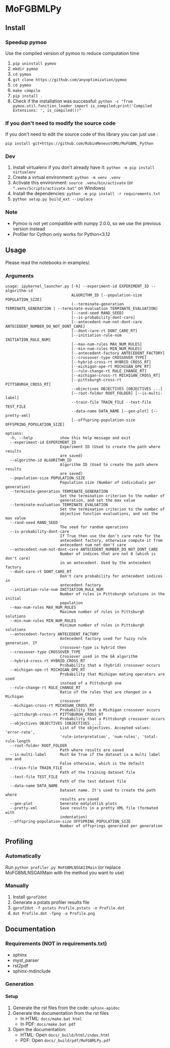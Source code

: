 # MoFGBMLPy

## Install

### Speedup pymoo

Use the compiled version of pymoo to reduce computation time

1. `pip uninstall pymoo`
2. `mkdir pymoo`
3. `cd pymoo`
4. `git clone https://github.com/anyoptimization/pymoo`
5. `cd pymoo`
6. `make compile`
7. `pip install .`
8. Check if the installation was successful: `python -c "from pymoo.util.function_loader import is_compiled;print('Compiled Extensions: ', is_compiled())"`

### If you don't need to modify the source code

If you don't need to edit the source code of this library you can just use :

`pip install git+https://github.com/RobinMeneustOMU/MoFGBML_Python`

### Dev

1. Install virtualenv if you don't already have it: `python -m pip install virtualenv`
2. Create a virtual environment: `python -m venv .venv`
3. Activate this environment: `source .venv/bin/activate` (or `".venv/Scripts/activate.bat"` on Windows)
4. Install the dependencies: `python -m pip install -r requirements.txt`
5. `python setup.py build_ext --inplace`


### Note

- Pymoo is not yet compatible with numpy 2.0.0, so we use the previous version instead
- Profiler for Cython only works for Python<3.12

## Usage

Please read the notebooks in examples/.

### Arguments

```
usage: ipykernel_launcher.py [-h] --experiment-id EXPERIMENT_ID --algorithm-id
                             ALGORITHM_ID [--population-size POPULATION_SIZE]
                             (--terminate-generation TERMINATE_GENERATION | --terminate-evaluation TERMINATE_EVALUATION)
                             [--rand-seed RAND_SEED]
                             [--is-probability-dont-care]
                             [--antecedent-num-not-dont-care ANTECEDENT_NUMBER_DO_NOT_DONT_CARE]
                             [--dont-care-rt DONT_CARE_RT]
                             [--initiation-rule-num INITIATION_RULE_NUM]
                             [--max-num-rules MAX_NUM_RULES]
                             [--min-num-rules MIN_NUM_RULES]
                             [--antecedent-factory ANTECEDENT_FACTORY]
                             [--crossover-type CROSSOVER_TYPE]
                             [--hybrid-cross-rt HYBRID_CROSS_RT]
                             [--michigan-ope-rt MICHIGAN_OPE_RT]
                             [--rule-change-rt RULE_CHANGE_RT]
                             [--michigan-cross-rt MICHIGAN_CROSS_RT]
                             [--pittsburgh-cross-rt PITTSBURGH_CROSS_RT]
                             --objectives OBJECTIVES [OBJECTIVES ...]
                             [--root-folder ROOT_FOLDER] [--is-multi-label]
                             --train-file TRAIN_FILE --test-file TEST_FILE
                             --data-name DATA_NAME [--gen-plot] [--pretty-xml]
                             [--offspring-population-size OFFSPRING_POPULATION_SIZE]

options:
  -h, --help            show this help message and exit
  --experiment-id EXPERIMENT_ID
                        Experiment ID (Used to create the path where results
                        are saved)
  --algorithm-id ALGORITHM_ID
                        Algorithm ID (Used to create the path where results
                        are saved)
  --population-size POPULATION_SIZE
                        Population size (Number of individuals per generation)
  --terminate-generation TERMINATE_GENERATION
                        Set the termination criterion to the number of
                        generation, and set the max value
  --terminate-evaluation TERMINATE_EVALUATION
                        Set the termination criterion to the number of
                        objective function evaluations, and set the max value
  --rand-seed RAND_SEED
                        The seed for random operations
  --is-probability-dont-care
                        If True then use the don't care rate for the
                        antecedent factory, otherwise compute it from
                        antecedent num not don't care
  --antecedent-num-not-dont-care ANTECEDENT_NUMBER_DO_NOT_DONT_CARE
                        Number of indices that are not 0 (which is don't care)
                        in an antecedent. Used by the antecedent factory
  --dont-care-rt DONT_CARE_RT
                        Don't care probability for antecedent indices in
                        antecedent factory
  --initiation-rule-num INITIATION_RULE_NUM
                        Number of rules in Pittsburgh solutions in the initial
                        population
  --max-num-rules MAX_NUM_RULES
                        Maximum number of rules in Pittsburgh solutions
  --min-num-rules MIN_NUM_RULES
                        Minimum number of rules in Pittsburgh solutions
  --antecedent-factory ANTECEDENT_FACTORY
                        Antecedent factory used for fuzzy rule generation. If
                        crossover-type is hybrid then
  --crossover-type CROSSOVER_TYPE
                        Crossover used in the GA algorithm
  --hybrid-cross-rt HYBRID_CROSS_RT
                        Probability that a (hybrid) crossover occurs
  --michigan-ope-rt MICHIGAN_OPE_RT
                        Probability that Michigan mating operators are used
                        instead of a Pittsburgh one
  --rule-change-rt RULE_CHANGE_RT
                        Ratio of the rules that are changed in a Michigan
                        crossover
  --michigan-cross-rt MICHIGAN_CROSS_RT
                        Probability that a Michigan crossover occurs
  --pittsburgh-cross-rt PITTSBURGH_CROSS_RT
                        Probability that a Pittsburgh crossover occurs
  --objectives OBJECTIVES [OBJECTIVES ...]
                        List of the objectives. Accepted values: 'error-rate',
                        'rule-interpretation', 'num-rules', 'total-rule-length
  --root-folder ROOT_FOLDER
                        Path where results are saved
  --is-multi-label      Must be True if the dataset is a multi label one and
                        False otherwise, which is the default
  --train-file TRAIN_FILE
                        Path of the training dataset file
  --test-file TEST_FILE
                        Path of the test dataset file
  --data-name DATA_NAME
                        Dataset name. It's used to create the path where
                        results are saved
  --gen-plot            Generate matplotlib plots
  --pretty-xml          Save results in a pretty XML file (formated with
                        indentation)
  --offspring-population-size OFFSPRING_POPULATION_SIZE
                        Number of offsprings generated per generation
```

## Profiling

### Automatically

Run `python profiler.py MoFGBMLNSGAIIMain` (or replace MoFGBMLNSGAIIMain with the method you want to use)

### Manually

1. Install `gprof2dot`
2. Generate a pstats profiler results file
3. `gprof2dot -f pstats Profile.pstats -o Profile.dot`
4. `dot Profile.dot -Tpng -o Profile.png`


## Documentation

### Requirements (NOT in requirements.txt)

- sphinx
- myst_parser
- rst2pdf
- sphinx-mdinclude

### Generation


#### Setup

1. Generate the rst files from the code: `sphinx-apidoc`
2. Generate the documentation from the rst files 
   - In HTML: `docs/make.bat html`
   - In PDF: `docs/make.bat pdf`
3. Open the documentation:
   - HTML: Open `docs/_build/html/index.html`
   - PDF: Open `docs/_build/pdf/MoFGBMLPy.pdf`
